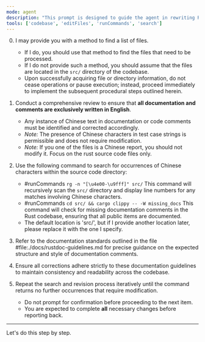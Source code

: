 ```yaml
---
mode: agent
description: "This prompt is designed to guide the agent in rewriting Rust documentation comments, ensuring that all comments are written in English and adhere to the specified guidelines."
tools: ['codebase', 'editFiles', 'runCommands', 'search']
---
```

0. I may provide you with a method to find a list of files. 
   * If I do, you should use that method to find the files that need to be processed.
   * If I do not provide such a method, you should assume that the files are located in the `src/` directory of the codebase.
   * Upon successfully acquiring file or directory information, do not cease operations or pause execution; instead, proceed immediately to implement the subsequent procedural steps outlined herein.

1. Conduct a comprehensive review to ensure that **all documentation and comments are exclusively written in English**.

   * Any instance of Chinese text in documentation or code comments must be identified and corrected accordingly.
   * *Note:* The presence of Chinese characters in test case strings is permissible and does not require modification.
   * *Note:* If you one of the files is a Chinese report, you should not modify it. Focus on the rust source code files only.

2. Use the following command to search for occurrences of Chinese characters within the source code directory:

   * #runCommands `rg -n "[\u4e00-\u9fff]" src/`
     This command will recursively scan the `src/` directory and display line numbers for any matches involving Chinese characters.
   * #runCommands `cd src/ && cargo clippy -- -W missing_docs`
     This command will check for missing documentation comments in the Rust codebase, ensuring that all public items are documented.
   * The default location is 'src/', but if I provide another location later, please replace it with the one I specify.

3. Refer to the documentation standards outlined in the file #file:./docs/rustdoc-guidelines.md for precise guidance on the expected structure and style of documentation comments.

4. Ensure all corrections adhere strictly to these documentation guidelines to maintain consistency and readability across the codebase.

5. Repeat the search and revision process iteratively until the command returns no further occurrences that require modification.

   * Do not prompt for confirmation before proceeding to the next item.
   * You are expected to complete **all** necessary changes before reporting back.

---

Let's do this step by step.

